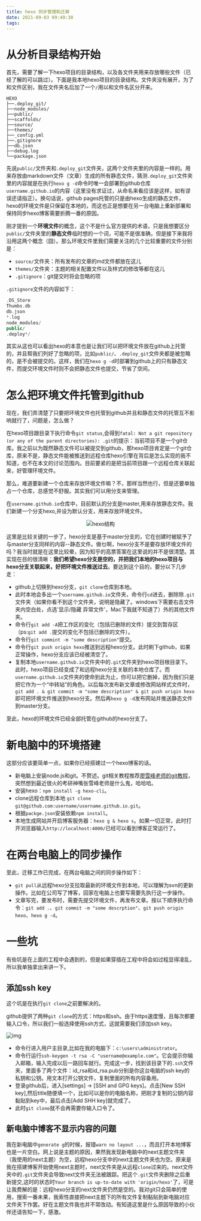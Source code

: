 ```yaml
---
title: hexo 同步管理和迁移
date: 2021-09-03 09:49:30
tags:
---
```


# 从分析目录结构开始

首先，需要了解一下hexo项目的目录结构，以及各文件夹用来存放哪些文件（已经了解的可以跳过）。下面是我本地hexo项目的目录结构。文件夹没有展开，为了和文件区别，我在文件夹名后加了一个`/`用以和文件名区分开来。

```shell
HEXO
├──.deploy_git/
├──node_modules/
├──public/
├──scaffolds/
├──source/
├──themes/
├──_config.yml
├──.gitignore
├──db.json
├──debug.log
└──package.json
```

先说`public/`文件夹和`.deploy_git`文件夹，这两个文件夹里的内容是一样的。用来存放由markdown文件（文章）生成的所有静态文件，猜测`.deploy_git`文件夹里的内容就是在执行`hexo g -d`命令时唯一会部署到github仓库`username.github.io`的内容（这里没有求证过，从命名来看应该是这样，如有谬误还请指正）。换句话说，github pages托管的只是由hexo生成的静态文件，hexo的环境文件是只保留在本地的，而这也正是想要在另一台电脑上重新部署和保持同步hexo博客需要折腾一番的原因。

刚才提到一个**环境文件**的概念，这个不是什么官方提供的术语，只是我想要区分`public/`文件夹里的**静态文件**临时想的一个词，可能不是很准确，但是接下来我将沿用这两个概念（囧）。那么环境文件里我们需要关注的几个比较重要的文件分别是：

- `source/`文件夹：所有发布的文章的md文件都放在这儿
- `themes/`文件夹：主题的相关配置文件以及样式的修改等都在这儿
- `.gitignore`：git提交时将会忽略的项

`.gitignore`文件的内容如下：

```cpp
.DS_Store
Thumbs.db
db.json
*.log
node_modules/
public/
.deploy*/
```

其实从这也可以看出hexo的本意也是让我们可以把环境文件放在github上托管的，并且帮我们列好了忽略的项，比如`public/`、`.deploy_git`文件夹都是被忽略的，是不会被提交的。这样，我们在`hexo g -d`时部署到github上的只有静态文件，而提交环境文件时则不会把静态文件也提交，节省了空间。



# 怎么把环境文件托管到github

现在，我们弄清楚了只要把环境文件也托管到github并且和静态文件的托管互不影响就行了，问题是，怎么做？

在hexo项目跟目录下执行命令`git status`,会得到`fatal: Not a git repository (or any of the parent directories): .git`的提示：当前项目不是一个git仓库。我之前以为既然静态文件可以被提交到github，那hexo项目肯定是一个git仓库，原来不是，静态文件能被推送到远程仓库hexo引擎在背后是怎么实现的我不知道，也不在本文的讨论范围内。目前要紧的是把当前项目跟一个远程仓库关联起来，好管理环境文件。

那么，难道要新建一个仓库来存放环境文件嘛？不，那样当然也行，但是还要单独占一个仓库，总感觉不舒服。其实我们可以用分支来管理。

在`username.github.io`仓库中，目前默认的分支是master,用来存放静态文件。我们新建一个分支hexo,并设为默认分支，用来存放环境文件。

<div style="text-align:center;">



![hexo结构](https://cdn.jsdelivr.net/gh/LVicBlack/IMG/root/hexo%E7%BB%93%E6%9E%84.png)



</div>

这里是比较关键的一步了，hexo分支是基于master分支的，它在创建时被赋予了与master分支同样的内容--静态文件。做乜啊，hexo分支不是要存放环境文件的吗？我当时就是在这里比较晕，因为知乎的高票答案在这里说的并不是很清楚。其实现在目的很清晰：**我们希望hexo分支是空的，并把我们本地的hexo项目与hexo分支关联起来，好把环境文件推送过去**。要达到这个目的，要分以下几步走：

- github上切换到hexo分支，`git clone`仓库到本地。
- 此时本地会多出一个`username.github.io`文件夹，命令行`cd`进去，删除除`.git`文件夹（如果你看不到这个文件夹，说明是隐藏了。windows下需要右击文件夹内空白处，点选'显示/隐藏 异常文件'，Mac下我就不知道了）外的其他文件夹。
- 命令行`git add -A`把工作区的变化（包括已删除的文件）提交到暂存区（ps:`git add .`提交的变化不包括已删除的文件）。
- 命令行`git commint -m "some description"`提交。
- 命令行`git push origin hexo`推送到远程hexo分支。此时刷下github，如果正常操作，hexo分支应该已经被清空了。
- 复制本地`username.github.io`文件夹中的`.git`文件夹到hexo项目根目录下。此时，hexo项目已经变成了和远程hexo分支关联的本地仓库了。而`username.github.io`文件夹的使命到此为止，你可以把它删掉，因为我们只是把它作为一个“中转站”的角色。以后每次发布新文章或修改网站样式文件时，`git add . & git commit -m "some description" & git push origin hexo`即可把环境文件推送到hexo分支。然后再`hexo g -d`发布网站并推送静态文件到master分支。

至此，hexo的环境文件已经全部托管在github的hexo分支了。



# 新电脑中的环境搭建

这部分应该要简单一点，如果你已经搭建过一个hexo博客的话。

- 新电脑上安装node.js和git。不赘述。git相关教程推荐[廖雪峰老师的git教程](https://link.jianshu.com?t=https://www.liaoxuefeng.com/wiki/0013739516305929606dd18361248578c67b8067c8c017b000)，突然想到最近很火的考研神嘴张雪峰老师是什么鬼，哈哈哈。
- 安装hexo：`npm install -g hexo-cli`。
- clone远程仓库到本地 `git clone git@github.com:username/username.github.io.git`。
- 根据`packge.json`安装依赖`npm install`。
- 本地生成网站并开启博客服务器：`hexo g & hexo s`。如果一切正常，此时打开浏览器输入`http://localhost:4000/`已经可以看到博客正常运行了。



# 在两台电脑上的同步操作

至此，迁移工作已完成，在两台电脑之间的同步操作如下：

- `git pull`从远程hexo分支拉取最新的环境文件到本地，可以理解为svn的更新操作。比如在公司写了博客，回家在电脑上也要写需要先执行这一步操作。
- 文章写完，要发布时，需要先提交环境文件，再发布文章。按以下顺序执行命令：`git add .`、`git commit -m "some descrption"`、`git push origin hexo`、`hexo g -d`。



# 一些坑

有些坑是在上面的工程中会遇到的，但是如果穿插在工程中将会如过程显得凌乱，所以我单独拿出来讲一下。

## 添加ssh key

这个坑是在执行`git clone`之前要解决的。

github提供了两种`git clone`的方式：https和ssh。由于https速度慢，且每次都要输入口令，所以我们一般选择使用ssh方式，这就需要我们添加ssh key。

![img](https:////upload-images.jianshu.io/upload_images/4906139-9a38d6a83f87e33a.png?imageMogr2/auto-orient/strip|imageView2/2/w/399/format/webp)



- 命令行进入用户主目录,比如在我的电脑下：`c:\users\administrator`。
- 命令行运行`ssh-keygen -t rsa -C "username@example.com"`。它会提示你输入邮箱，输入完成以后一路回车就行。完成这一步，找到该目录下的`.ssh`文件夹，里面多了两个文件：id_rsa和id_rsa.pub分别是你这台电脑的ssh key的私钥和公钥。用文本打开公钥文件，复制里面的所有内容备用。
- 登录github后，进入[settings] -> [SSH and GPG keys]。点击[New SSH key],然后title随便填一个，比如可以是你的电脑名称，把刚才复制的公钥内容黏贴到key中，最后点击[Add SHH key]就完成了。
- 此时`git clone`就不会再需要你输入口令了。

## 新电脑中博客不显示内容的问题

我在新电脑中`generate g`的时候，报错`warn no layout ...`，而且打开本地博客也是一片空白。网上说是主题的原因，果然我发现新电脑中的next主题文件夹（我使用的next主题）为空，远程hexo分支中的next主题文件夹也为空。原来是我在搭建博客开始使用next主题时，next文件夹是从远程`clone`过来的。next文件夹中的`.git`文件夹会导致next文件夹无法被跟踪。把这个`.git`文件夹删除之后重新提交,这时的状态时`Your branch is up-to-date with 'origin/hexo'`了，可是让我费解的是：远程hexo分支的next文件夹仍然是空的。我对git只会简单的使用，搜索一番未果，我索性直接把next主题下的所有文件复制黏贴到新电脑对应文件夹下作罢。好在主题文件我也并不常改动。有知道这里是什么原因导致的小伙伴还请告知一下，感激。

